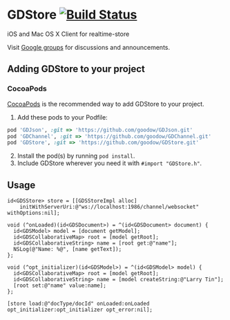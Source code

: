 GDStore [![Build Status](https://travis-ci.org/goodow/GDStore.svg?branch=master)](https://travis-ci.org/goodow/GDStore)
=========
iOS and Mac OS X Client for realtime-store

Visit [Google groups](https://groups.google.com/forum/#!forum/goodow-realtime) for discussions and announcements.

## Adding GDStore to your project

### CocoaPods

[CocoaPods](http://cocoapods.org) is the recommended way to add GDStore to your project.

1. Add these pods to your Podfile:
```ruby
pod 'GDJson', :git => 'https://github.com/goodow/GDJson.git'
pod 'GDChannel', :git => 'https://github.com/goodow/GDChannel.git'
pod 'GDStore', :git => 'https://github.com/goodow/GDStore.git'
```
2. Install the pod(s) by running `pod install`.
3. Include GDStore wherever you need it with `#import "GDStore.h"`.

## Usage

```objc
id<GDSStore> store = [[GDSStoreImpl alloc]
    initWithServerUri:@"ws://localhost:1986/channel/websocket" withOptions:nil];

void (^onLoaded)(id<GDSDocument>) = ^(id<GDSDocument> document) {
  id<GDSModel> model = [document getModel];
  id<GDSCollaborativeMap> root = [model getRoot];
  id<GDSCollaborativeString> name = [root get:@"name"];
  NSLog(@"Name: %@", [name getText]);
};

void (^opt_initializer)(id<GDSModel>) = ^(id<GDSModel> model) {
  id<GDSCollaborativeMap> root = [model getRoot];
  id<GDSCollaborativeString> name = [model createString:@"Larry Tin"];
  [root set:@"name" value:name];
};

[store load:@"docType/docId" onLoaded:onLoaded opt_initializer:opt_initializer opt_error:nil];
```
